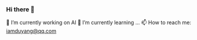 ### Hi there 👋

<!--
**iamduyang/iamduyang** is a ✨ _special_ ✨ repository because its `README.md` (this file) appears on your GitHub profile.

Here are some ideas to get you started:

🔭 I’m currently working on AI 
🌱 I’m currently learning ...
- 👯 I’m looking to collaborate on ...
- 🤔 I’m looking for help with ...
- 💬 Ask me about ...
📫 How to reach me: iamduyang@qq.com
- 😄 Pronouns: ...
- ⚡ Fun fact: ...
-->
🔭 I’m currently working on AI 
🌱 I’m currently learning ...
📫 How to reach me: iamduyang@qq.com
